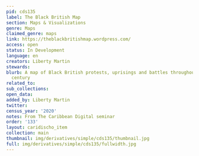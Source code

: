```yaml
---
pid: cds135
label: The Black British Map
section: Maps & Visualizations
genre: Maps
claimed_genre: maps
link: https://theblackbritishmap.wordpress.com/
access: open
status: In Development
language: en
creators: Liberty Martin
stewards:
blurb: A map of Black British protests, uprisings and battles throughout the 20th
  century
related_to:
sub_collections:
open_data:
added_by: Liberty Martin
twitter:
census_year: '2020'
notes: From The Caribbean Digital seminar
order: '133'
layout: caridischo_item
collection: main
thumbnail: img/derivatives/simple/cds135/thumbnail.jpg
full: img/derivatives/simple/cds135/fullwidth.jpg
---
```

